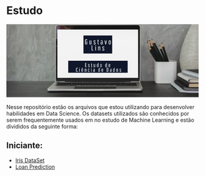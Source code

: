 # **Estudo**
![Banner](https://github.com/gnlins/estudo/blob/master/Estudo.png)

Nesse repositório estão os arquivos que estou utilizando para desenvolver habilidades em Data Science. 
Os datasets utilizados são conhecidos por serem frequentemente usados em no estudo de Machine Learning e estão divididos da seguinte forma:

## **Iniciante:**
- [Iris DataSet](https://bit.ly/IrisDS)
- [Loan Prediction](https://github.com/gnlins/estudo/tree/master/Loan%20Prediction)
